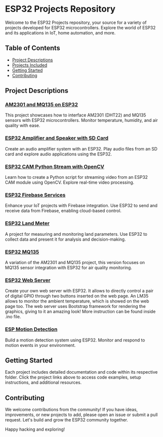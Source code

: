 # ESP32 Projects Repository

Welcome to the ESP32 Projects repository, your source for a variety of projects developed for ESP32 microcontrollers. Explore the world of ESP32 and its applications in IoT, home automation, and more.

## Table of Contents
- [Project Descriptions](#project-descriptions)
- [Projects Included](#projects-included)
- [Getting Started](#getting-started)
- [Contributing](#contributing)

## Project Descriptions

### [AM2301 and MQ135 on ESP32](https://github.com/ProjectoOfficial/ESP32/tree/main/ESP32_AM2301)
This project showcases how to interface AM2301 (DHT22) and MQ135 sensors with ESP32 microcontrollers. Monitor temperature, humidity, and air quality with ease.

### [ESP32 Amplifier and Speaker with SD Card](https://github.com/ProjectoOfficial/ESP32/tree/main/ESP32_AMPLIFIER/SPEAKER_SD)
Create an audio amplifier system with an ESP32. Play audio files from an SD card and explore audio applications using the ESP32.

### [ESP32 CAM Python Stream with OpenCV](https://github.com/ProjectoOfficial/ESP32/tree/main/ESP32_CAM_PYTHON_STREAM_OPENCV)
Learn how to create a Python script for streaming video from an ESP32 CAM module using OpenCV. Explore real-time video processing.

### [ESP32 Firebase Services](https://github.com/ProjectoOfficial/ESP32/tree/main/ESP32_FIREBASE_SERVICES)
Enhance your IoT projects with Firebase integration. Use ESP32 to send and receive data from Firebase, enabling cloud-based control.

### [ESP32 Land Meter](https://github.com/ProjectoOfficial/ESP32/tree/main/ESP32_LAND_METER)
A project for measuring and monitoring land parameters. Use ESP32 to collect data and present it for analysis and decision-making.

### [ESP32 MQ135](https://github.com/ProjectoOfficial/ESP32/tree/main/ESP32_MQ135)
A variation of the AM2301 and MQ135 project, this version focuses on MQ135 sensor integration with ESP32 for air quality monitoring.

### [ESP32 Web Server](https://github.com/ProjectoOfficial/ESP32/tree/main/ESP32_WEB_SERVER)
Create your own web server with ESP32.  It allows to directly control a pair of digital GPIO through two buttons inserted on the web page. An LM35 allows to monitor the ambient temperature, which is showed on the web page too. The web server uses Bootstrap framework for rendering the graphics, giving to it an amazing look! More instruction can be found inside .ino file.

### [ESP Motion Detection](https://github.com/ProjectoOfficial/ESP32/tree/main/ESP_MOTION_DETECTION)
Build a motion detection system using ESP32. Monitor and respond to motion events in your environment.

## Getting Started

Each project includes detailed documentation and code within its respective folder. Click the project links above to access code examples, setup instructions, and additional resources.

## Contributing

We welcome contributions from the community! If you have ideas, improvements, or new projects to add, please open an issue or submit a pull request. Let's build and grow the ESP32 community together.

Happy hacking and exploring!

